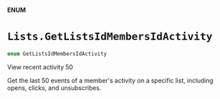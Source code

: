 **ENUM**

# `Lists.GetListsIdMembersIdActivity`

```swift
enum GetListsIdMembersIdActivity
```

View recent activity 50

Get the last 50 events of a member's activity on a specific list, including opens, clicks, and unsubscribes.
